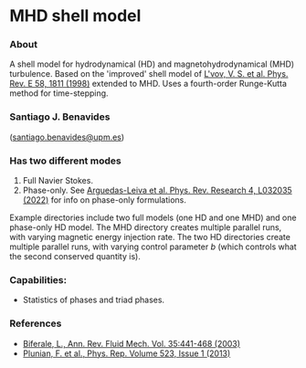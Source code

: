# MHD shell model
### About
A shell model for hydrodynamical (HD) and magnetohydrodynamical (MHD) turbulence. Based on the 'improved' shell model of [L'vov, V. S. et al. Phys. Rev. E 58, 1811 (1998)](https://doi.org/10.1103/PhysRevE.58.1811) extended to MHD.  Uses a fourth-order Runge-Kutta method for time-stepping. 

### Santiago J. Benavides 

(santiago.benavides@upm.es)

### Has two different modes
1. Full Navier Stokes.
2. Phase-only. See [Arguedas-Leiva et al. Phys. Rev. Research 4, L032035 (2022)](https://doi.org/10.1103/PhysRevResearch.4.L032035) for info on phase-only formulations.

Example directories include two full models (one HD and one MHD) and one phase-only HD model. The MHD directory creates multiple parallel runs, with varying magnetic energy injection rate. The two HD directories create multiple parallel runs, with varying control parameter $b$ (which controls what the second conserved quantity is). 

### Capabilities: 
* Statistics of phases and triad phases.

### References
* [Biferale, L., Ann. Rev. Fluid Mech. Vol. 35:441-468 (2003)](https://doi.org/10.1146/annurev.fluid.35.101101.161122)
* [Plunian, F. et al., Phys. Rep. Volume 523, Issue 1 (2013)](https://doi.org/10.1016/j.physrep.2012.09.001)
